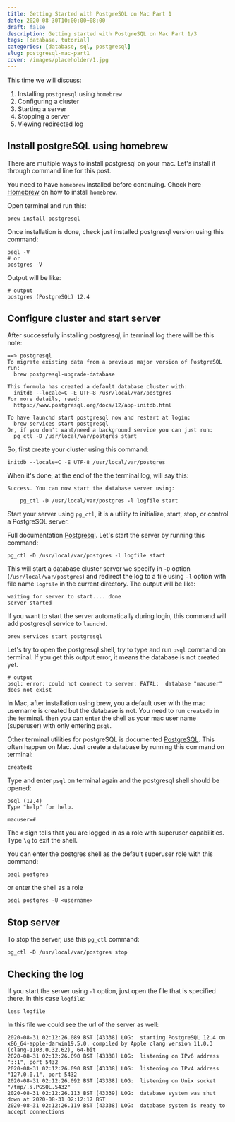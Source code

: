 ```yaml
---
title: Getting Started with PostgreSQL on Mac Part 1
date: 2020-08-30T10:00:00+08:00
draft: false
description: Getting started with PostgreSQL on Mac Part 1/3
tags: [database, tutorial]
categories: [database, sql, postgresql]
slug: postgresql-mac-part1
cover: /images/placeholder/1.jpg
---
```



This time we will discuss:

1. Installing `postgresql` using `homebrew`
2. Configuring a cluster
3. Starting a server
4. Stopping a server
5. Viewing redirected log

## Install postgreSQL using homebrew

There are multiple ways to install postgresql on your mac. Let's install it through command line for this post.

You need to have `homebrew` installed before continuing. Check here [Homebrew](https://brew.sh/) on how to install `homebrew`.

Open terminal and run this:

```console
brew install postgresql
```

Once installation is done, check just installed postgresql version using this command:

```console
psql -V
# or
postgres -V
```

Output will be like:

```console
# output
postgres (PostgreSQL) 12.4
```

## Configure cluster and start server

After successfully installing postgresql, in terminal log there will be this note:

```console
==> postgresql
To migrate existing data from a previous major version of PostgreSQL run:
  brew postgresql-upgrade-database

This formula has created a default database cluster with:
  initdb --locale=C -E UTF-8 /usr/local/var/postgres
For more details, read:
  https://www.postgresql.org/docs/12/app-initdb.html

To have launchd start postgresql now and restart at login:
  brew services start postgresql
Or, if you don't want/need a background service you can just run:
  pg_ctl -D /usr/local/var/postgres start
```

So, first create your cluster using this command:

```console
initdb --locale=C -E UTF-8 /usr/local/var/postgres
```

When it's done, at the end of the the terminal log, will say this:

```console
Success. You can now start the database server using:

    pg_ctl -D /usr/local/var/postgres -l logfile start
```

Start your server using `pg_ctl`,
it is a utility to initialize, start, stop, or control a PostgreSQL server.

Full documentation [Postgresql](https://www.postgresql.org/docs/12/app-pg-ctl.html).
Let's start the server by running this command:

```console
pg_ctl -D /usr/local/var/postgres -l logfile start
```

This will start a database cluster server we specify in `-D` option (`/usr/local/var/postgres`) and redirect the log to a file using `-l` option with file name `logfile` in the current directory.
The output will be like:

```console
waiting for server to start.... done
server started
```

If you want to start the server automatically during login, this command will add postgresql service to `launchd`.

```console
brew services start postgresql
```

Let's try to open the postgresql shell, try to type and run `psql` command on terminal.
If you get this output error, it means the database is not created yet.

```console
# output
psql: error: could not connect to server: FATAL:  database "macuser" does not exist
```

In Mac, after installation using brew, you a default user with the mac username is created but the database is not. You need to run `createdb` in the terminal. then you can enter the shell as your mac user name (superuser) with only entering `psql`.

Other terminal utilities for postgreSQL is documented [PostgreSQL](https://www.postgresql.org/docs/12/reference-client.html). This often happen on Mac. Just create a database by running this command on terminal:

```console
createdb
```

Type and enter `psql` on terminal again and the postgresql shell should be opened:

```console
psql (12.4)
Type "help" for help.

macuser=#
```

The `#` sign tells that you are logged in as a role with superuser capabilities.
Type `\q` to exit the shell.

You can enter the postgres shell as the default superuser role with this command:

```console
psql postgres
```

or enter the shell as a role

```console
psql postgres -U <username>
```

## Stop server

To stop the server, use this `pg_ctl` command:

```console
pg_ctl -D /usr/local/var/postgres stop
```

## Checking the log

If you start the server using `-l` option, just open the file that is specified there. In this case `logfile`:

```console
less logfile
```

In this file we could see the url of the server as well:

```console
2020-08-31 02:12:26.089 BST [43338] LOG:  starting PostgreSQL 12.4 on x86_64-apple-darwin19.5.0, compiled by Apple clang version 11.0.3 (clang-1103.0.32.62), 64-bit
2020-08-31 02:12:26.090 BST [43338] LOG:  listening on IPv6 address "::1", port 5432
2020-08-31 02:12:26.090 BST [43338] LOG:  listening on IPv4 address "127.0.0.1", port 5432
2020-08-31 02:12:26.092 BST [43338] LOG:  listening on Unix socket "/tmp/.s.PGSQL.5432"
2020-08-31 02:12:26.113 BST [43339] LOG:  database system was shut down at 2020-08-31 02:12:17 BST
2020-08-31 02:12:26.119 BST [43338] LOG:  database system is ready to accept connections
```
